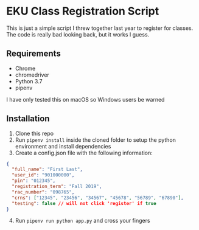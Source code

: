 # EKU Class Registration Script

This is just a simple script I threw together last year to register for classes.  The code is really bad looking back, but it works I guess.

## Requirements

- Chrome
- chromedriver
- Python 3.7
- pipenv

I have only tested this on macOS so Windows users be warned

## Installation

1. Clone this repo
2. Run `pipenv install` inside the cloned folder to setup the python environment and install dependencies
3. Create a config.json file with the following information:

```json
{
  "full_name": "First Last",
  "user_id": "901000000",
  "pin": "012345",
  "registration_term": "Fall 2019",
  "rac_number": "098765",
  "crns": ["12345", "23456", "34567", "45678", "56789", "67890"],
  "testing": false // will not click 'register' if true
}
```

4. Run `pipenv run python app.py` and cross your fingers
